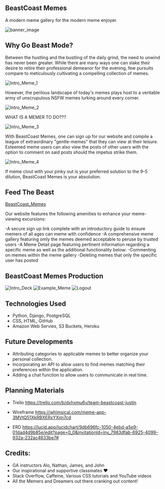 ## BeastCoast Memes
A modern meme gallery for the modern meme enjoyer.

![banner_image](https://i.imgur.com/s079XFj.png)

## Why Go Beast Mode?
Between the hustling and the bustling of the daily grind, the need to unwind has never been greater. While there are many ways one can slake their
desire to retire their professional demeanor for the evening, few pursuits compare to meticulously cultivating a compelling collection of memes.

![Intro_Meme_1](https://i.imgur.com/90sNb9g.png)

However, the perilous landscape of today's memes plays host to a veritable army of unscrupulous NSFW memes lurking around every corner.

![Intro_Meme_2](https://i.imgur.com/02UbH3k.png)

WHAT IS A MEMER TO DO???

![Intro_Meme_3](https://i.imgur.com/KnogvCp.png)

With BeastCoast Memes, one can sign up for our website and compile a league of extraordinary "gentle-memes" that they can view at their leisure. Esteemed meme users can also view the posts of other users with the option to comment on said posts should the impetus strike them.

![Intro_Meme_4](https://i.imgur.com/2yGh3FA.png)

If meme clout with your pinky out is your preferred solution to the 9-5 dilution, BeastCoast Memes is your absolution.

## Feed The Beast
[BeastCoast_Memes](https://beastcoastmeme.herokuapp.com/)

Our website features the following amenities to enhance your meme-viewing excursions:

-A secure sign up link complete with an introductory guide to ensure memers of all ages can meme with confidence
-A comprehensive meme gallery featuring omly the memes deemed acceptable to peruse by trusted users
-A Meme Detail page featuring pertinent information regarding a specific meme as well as the additional functionality below:
    -Commenting on memes within the meme gallery
    -Deleting memes that only the specific user has posted

## BeastCoast Memes Production

![Intro_Deck](https://i.imgur.com/ja3xda0.png)
![Example_Meme](https://i.imgur.com/LjExFFj.png)
![Logout](https://i.imgur.com/JAYoByT.png)


## Technologies Used
* Python, Django, PostgreSQL
* CSS, HTML, GitHub
* Amazon Web Servies, S3 Buckets, Heroku

## Future Developments
* Attributing categories to applicable memes to better organize your personal collection.
* Incorporating an API to allow users to find memes matching their preferences within the application.
* Adding a chat function to allow users to communicate in real time.

## Planning Materials
* Trello
https://trello.com/b/dxhxmu6v/team-beastcoast-justin

* Wireframe
https://whimsical.com/meme-app-3MVtQ51XkRBXERxYXim7cd

* ERD
https://lucid.app/lucidchart/9db696fc-1050-4ebd-a5e9-01dad4d9b85e/edit?page=0_0&invitationId=inv_7983dfab-6925-4099-932a-232ac4833be7#

## Credits:

* GA instructors Alo, Nathan, James, and John
* Our inspirational and supportive classmates ♥️
* Stack Overflow, Caffeine, Various CSS tutorials and YouTube videos
* All the Memers and Dreamers out there cranking out content!